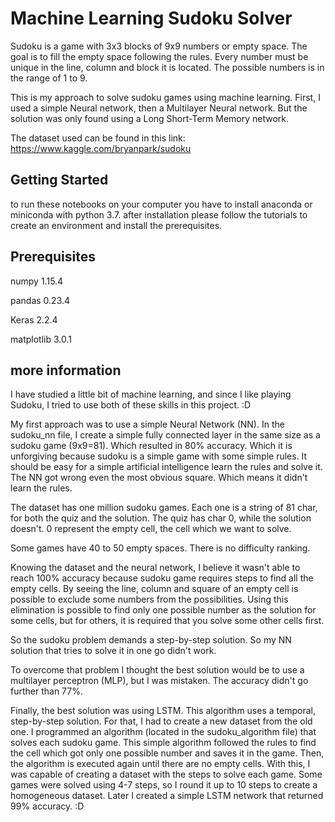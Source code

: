 # Machine Learning Sudoku Solver



Sudoku is a game with 3x3 blocks of 9x9 numbers or empty space. The goal is to fill the empty space following the rules. Every number must be unique in the line, column and block it is located. The possible numbers is in the range of 1 to 9. 

This is my approach to solve sudoku games using machine learning. First, I used a simple Neural network, then a Multilayer Neural network. But the solution was only found using a Long Short-Term Memory network.



The dataset used can be found in this link: https://www.kaggle.com/bryanpark/sudoku



## Getting Started



to run these notebooks on your computer you have to install anaconda or miniconda with python 3.7. after installation please follow the tutorials to create an environment and install the prerequisites.



## Prerequisites

numpy        1.15.4


pandas        0.23.4


Keras        2.2.4


matplotlib    3.0.1



## more information



I have studied a little bit of machine learning, and since I like playing Sudoku, I tried to use both of these skills in this project. :D



My first approach was to use a simple Neural Network (NN). In the sudoku_nn file, I create a simple fully connected layer in the same size as a sudoku game (9x9=81). 
Which resulted in 80% accuracy. 
Which it is unforgiving because sudoku is a simple game with some simple rules. It should be easy for a simple artificial intelligence learn the rules and solve it. 
The NN got wrong even the most obvious square. Which means it didn't learn the rules.



The dataset has one million sudoku games. Each one is a string of 81 char, for both the quiz and the solution. The quiz has char 0, while the solution doesn't. 0 represent the empty cell, the cell which we want to solve.

Some games have 40 to 50 empty spaces. There is no difficulty ranking.



Knowing the dataset and the neural network, I believe it wasn't able to reach 100% accuracy because sudoku game requires steps to find all the empty cells. 
By seeing the line, column and square of an empty cell is possible to exclude some numbers from the possibilities. Using this elimination is possible to find only one possible number as the solution for some cells, but for others, it is required that you solve some other cells first.

So the sudoku problem demands a step-by-step solution. So my NN solution that tries to solve it in one go didn't work.



To overcome that problem I thought the best solution would be to use a multilayer perceptron (MLP), but I was mistaken. The accuracy didn't go further than 77%.



Finally, the best solution was using LSTM. This algorithm uses a temporal, step-by-step solution. 
For that, I had to create a new dataset from the old one. I programmed an algorithm (located in the sudoku_algorithm file) that solves each sudoku game. This simple algorithm followed the rules to find the cell which got only one possible number and saves it in the game. Then, the algorithm is executed again until there are no empty cells. With this, I was capable of creating a dataset with the steps to solve each game. Some games were solved using 4-7 steps, so I round it up to 10 steps to create a homogeneous dataset. 
Later I created a simple LSTM network that returned 99% accuracy. :D